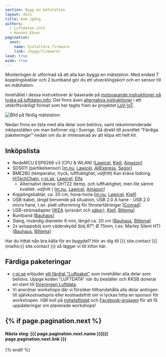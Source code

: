 ```yaml
---
section: Bygg en mätstation
layout: docs
title: Kom igång
authors:
  - Luftdaten.info
  - Hannes Ebner
pagination:
  next:
    name: Installera firmware
    link: /bygg/firmware/
lead: true
wide: true
---
```


Monteringen är utformad så att alla kan bygga en mät&shy;station. Med endast 7 kopplings&shy;kablar och 2 bunt&shy;band gör du ett utvecklings&shy;kort och en sensor till en mät&shy;station.

Innehållet i dessa instruktioner är baserade på [motsvarande instruktioner på tyska på luftdaten.info](https://luftdaten.info/feinstaubsensor-bauen/). Det finns även [alternativa instruktioner](/assets/bygginstruktioner_lov-iot.pdf) i ett utskriftsvänligt format som har tagits fram av projektet [LoV-IoT](https://www.loviot.se/).

![Bild på färdig mätstation](img/matstation.jpg)

Nedan finns en lista med alla delar som behövs, samt rekommenderade inköpsställen om man befinner sig i Sverige. Gå direkt till avsnittet "Färdiga paketeringar" nedan om du är intresserad av att köpa ett helt kit.

## Inköpslista

  * NodeMCU ESP8266 v3 (CPU & WLAN) [[Lawicel](https://www.lawicel-shop.se/nodemcu-v3-with-esp-12e-ch340), [Kjell](https://www.kjell.com/se/sortiment/el-verktyg/arduino/utvecklingskort/nodemcu-utvecklingskort-p87949), [Amazon](https://www.amazon.de/dp/B06Y1ZPNMS/)]
  * SDS011 (partikelsensor) [[m.nu](https://www.m.nu/sensorer-matinstrument/nova-pm-sensor-sds011-1), [Lawicel](https://www.lawicel-shop.se/nova-pm-sensor-sds011), [AliExpress](https://www.aliexpress.com/wholesale?SortType=price_asc&shipCountry=de&SearchText=sds011&CatId=523), [Segor](http://www.segor.de)]
  * BME280 (temperatur, tryck, luftfuktighet, *valfritt*) Kan kräva lödning. [HiTechChain](https://hitechchain.se/raspberry-pi/bme280-environmental-sensor), [r-pi.se](https://r-pi.se/products/bme280-gy-sensor-spi-o-i2c-fukttemp-och-barometrisk-tryck), [Lawicel](https://www.lawicel-shop.se/catalogsearch/result/?q=BME280), [Elfa](https://www.elfa.se/sv/bme280-temperature-humidity-pressure-sensor-adafruit-2652/p/30091192?q=BME280&pos=2&origPos=2&origPageSize=10&track=true)
    * Alternativt denna: DHT22 (temp. och luftfuktighet, men lite sämre kvalitet. *valfritt* ) [[m.nu](https://www.m.nu/sensorer-matinstrument/dht22-temperature-humidity-sensor-extras), [Lawicel](https://www.lawicel-shop.se/dht22-temperature-humidity-sensor), [Amazon](https://www.amazon.de/dp/B06XF4TNT9/)]
  * Kopplingskablar, ca. 20 cm, hona-hona [[m.nu](https://www.m.nu/breadboarding/breadboarding-premium-female-female-jumper-wires-40-x-6-150mm), [Lawicel](https://www.lawicel-shop.se/kablage-labb/kopplingstrad/jumper-wires-f-f-15cm-10p), [Kjell](https://www.kjell.com/se/sortiment/el-verktyg/arduino/tillbehor/luxorparts-delbar-kopplingskabel-40-pol-hona-hona-p87906)]
  * USB-kabel, längd beroende på situation, USB 2.0 A hane - USB 2.0 micro hane, t.ex. platt utformning för fönstertätningar [[Conrad](https://www.conrad.se/USB-2.0-F%f6rl%e4ngningskabel-Renkforce-%5b1x-USB-2.0-A-hane-1x-USB-2.0-A-hona%5d-H%f6gflexibel-3-m-Svart.htm?websale8=conrad-swe&pi=1365367&amp;ci=SHOP_AREA_258249_0410105)]
  * USB-strömadapter [[IKEA](https://www.ikea.com/se/sv/p/koppla-usb-laddare-med-1-port-vit-40412278/) (prisvärt och [säker](https://youtu.be/uRe9w5PKmsE)), [Kjell](https://www.kjell.com/se/sortiment/dator-natverk/datortillbehor/usb-tillbehor/usb-laddare/linocell-mini-usb-laddare-2-4-a-svart-p95717), [Biltema](http://www.biltema.se/sv/Kontor---Teknik/Mobilt/Kablar-och-laddare/Reseladdare-USB-2000036148/)]
  * Buntband [[Bauhaus](https://www.bauhaus.se/buntband-100-x-2-5-transparent-100-pack.html)]
  * Slang, invändig diameter 6 mm, längd ca. 20 cm [[Bauhaus](https://www.bauhaus.se/pvc-slang-6x1-5mm.html), [Biltema](http://www.biltema.se/sv/Bat/VVS/Slang/Vattenslang-10-m-2000017745/?artId=15330)]
  * 2x avloppsböj som väderskydd (böj 87°, Ø 75mm, t.ex. Marley Silent HT) [[Bauhaus](https://www.bauhaus.se/ht-avloppsror-boj-87-o75mm.html), [Biltema](http://www.biltema.se/sv/Bygg/VVS/Ror-och-rordelar/Avloppsror-och-rordelar/Avloppsboj-2000023051/?artId=87264)]

Har du hittat nån bra källa för en byggdel? Hör av dig till [{{ site.contact }}](mailto:{{ site.contact }}) så lägger vi till infon här.

## Färdiga paketeringar

  * [r-pi.se](https://r-pi.se) erbjuder [ett färdigt "Luftpaket"](https://r-pi.se/labb-experiment/vader/luftdatas-luftkitt-med-partikelmatning) som innehåller alla delar som behövs. Uppge koden "LUFTDATA" när du beställer och KKSB donerar en slant till [föreningen Luftdata](/forening/).
  * Vi anordnar workshops där vi försöker tillhandahålla alla delar antingen till självkostnadspris eller kostnadsfritt om vi lyckas hitta en sponsor för workshopen. Håll koll på [nyhetsflödet](/nyheter) och [Facebook-gruppen](https://www.facebook.com/groups/luftbubblan/) för att få uppdateringar om planerade workshops!

{% if page.pagination.next %}
---
#### Nästa steg: [{{ page.pagination.next.name }}]({{ page.pagination.next.link }})
{% endif %}
